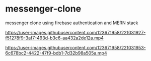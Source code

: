 # messenger-clone
messenger clone using firebase  authentication and MERN stack





https://user-images.githubusercontent.com/123671958/221031927-f51278f9-3af7-493d-b3c6-aa432a2de12a.mp4



https://user-images.githubusercontent.com/123671958/221031953-6c678bc2-4422-47f9-bdb1-7d32b98a505a.mp4

